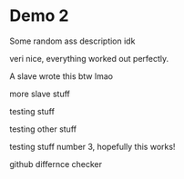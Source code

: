 # Demo 2

Some random ass description idk

veri nice, everything worked out perfectly.

A slave wrote this btw lmao

more slave stuff


testing stuff

testing other stuff

testing stuff number 3, hopefully this works!

github differnce checker
